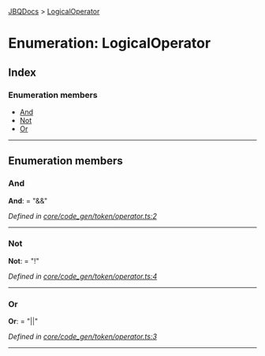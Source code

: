 [JBQDocs](../README.md) > [LogicalOperator](../enums/logicaloperator.md)

# Enumeration: LogicalOperator

## Index

### Enumeration members

* [And](logicaloperator.md#and)
* [Not](logicaloperator.md#not)
* [Or](logicaloperator.md#or)

---

## Enumeration members

<a id="and"></a>

###  And

**And**:  = "&&"

*Defined in [core/code_gen/token/operator.ts:2](https://github.com/krnik/vjs-validator/blob/4b489fe/src/core/code_gen/token/operator.ts#L2)*

___
<a id="not"></a>

###  Not

**Not**:  = "!"

*Defined in [core/code_gen/token/operator.ts:4](https://github.com/krnik/vjs-validator/blob/4b489fe/src/core/code_gen/token/operator.ts#L4)*

___
<a id="or"></a>

###  Or

**Or**:  = "||"

*Defined in [core/code_gen/token/operator.ts:3](https://github.com/krnik/vjs-validator/blob/4b489fe/src/core/code_gen/token/operator.ts#L3)*

___

